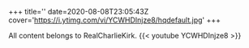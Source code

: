 +++
title=''
date=2020-08-08T23:05:43Z
cover='https://i.ytimg.com/vi/YCWHDInjze8/hqdefault.jpg'
+++

All content belongs to RealCharlieKirk.
{{< youtube YCWHDInjze8 >}}
